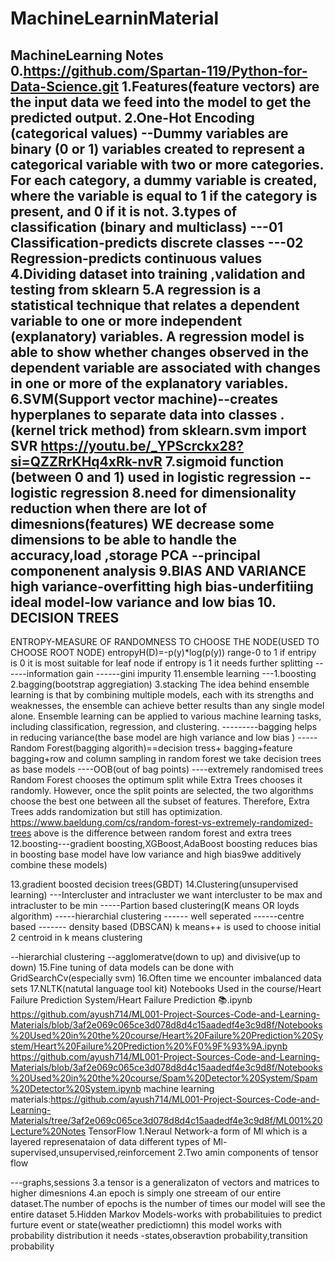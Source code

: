 # MachineLearninMaterial
MachineLearning Notes
0.https://github.com/Spartan-119/Python-for-Data-Science.git
1.Features(feature vectors) are the input data we feed into the model to get the predicted output.
2.One-Hot Encoding (categorical values)
--Dummy variables are binary (0 or 1) variables created to represent a categorical variable with two or more categories. For each category, a dummy variable is created, where the variable is equal to 1 if the category is present, and 0 if it is not.
3.types of classification (binary and multiclass)
---01 Classification-predicts discrete classes 
---02 Regression-predicts continuous values
4.Dividing dataset into training ,validation and testing
from sklearn
5.A regression is a statistical technique that relates a dependent variable to one or more independent (explanatory) variables. A regression model is able to show whether changes observed in the dependent variable are associated with changes in one or more of the explanatory variables.
6.SVM(Support vector machine)--creates hyperplanes to separate data into classes .(kernel trick method)
from sklearn.svm import SVR
https://youtu.be/_YPScrckx28?si=QZZRrKHq4xRk-nvR
7.sigmoid function (between 0 and 1) used in logistic regression
--logistic regression
8.need for dimensionality reduction
when there are lot of dimesnions(features) WE decrease some dimensions to be able to handle the accuracy,load ,storage
PCA --principal componenent analysis
9.BIAS AND VARIANCE 
high variance-overfitting
high bias-underfitiing
ideal model-low variance and low bias
10.  DECISION TREES 
------------
ENTROPY-MEASURE OF RANDOMNESS TO CHOOSE THE NODE(USED TO CHOOSE ROOT NODE)
entropyH(D)=-p(y)*log(p(y))
range-0 to 1
if entripy is 0 it is most suitable for leaf node 
if entropy is 1 it needs further splitting
------information gain
------gini impurity
11.ensemble learning ---1.boosting 2.bagging(bootstrap aggregiation) 3.stacking
The idea behind ensemble learning is that by combining multiple models, each with its strengths and weaknesses, the ensemble can achieve better results than any single model alone. Ensemble learning can be applied to various machine learning tasks, including classification, regression, and clustering.
---------bagging helps in reducing variance(the base model are high variance and low bias )
-----Random Forest(bagging algorith)==decision tress+ bagging+feature bagging+row and column sampling
in random forest we take decision trees as base models
----OOB(out of bag points)
----extremely randomised trees
Random Forest chooses the optimum split while Extra Trees chooses it randomly. However, once the split points are selected, the two algorithms choose the best one between all the subset of features. Therefore, Extra Trees adds randomization but still has optimization.
https://www.baeldung.com/cs/random-forest-vs-extremely-randomized-trees
above is the difference between random forest and extra trees
12.boosting---gradient boosting,XGBoost,AdaBoost
boosting reduces bias
in boosting base model have low variance and high bias9we additively combine these models)

13.gradient boosted decision trees(GBDT)
14.Clustering(unsupervised learning)
---Intercluster and intracluster
we want intercluster to be max and intracluster to be min
-----Partion based clustering(K means OR loyds algorithm)
-----hierarchial clustering
------ well seperated 
------centre based
------- density based (DBSCAN)
k means++ is used to choose initial 2 centroid in k means clustering

--hierarchial clustering --agglomeratve(down to up) and divisive(up to down)
15.Fine tuning of data models can be done with GridSearchCv(especially svm)
16.Often time we encounter imbalanced data sets
17.NLTK(natutal language tool kit)
Notebooks Used in the course/Heart Failure Prediction System/Heart Failure Prediction 📚.ipynb
https://github.com/ayush714/ML001-Project-Sources-Code-and-Learning-Materials/blob/3af2e069c065ce3d078d8d4c15aadedf4e3c9d8f/Notebooks%20Used%20in%20the%20course/Heart%20Failure%20Prediction%20System/Heart%20Failure%20Prediction%20%F0%9F%93%9A.ipynb
https://github.com/ayush714/ML001-Project-Sources-Code-and-Learning-Materials/blob/3af2e069c065ce3d078d8d4c15aadedf4e3c9d8f/Notebooks%20Used%20in%20the%20course/Spam%20Detector%20System/Spam%20Detector%20System.ipynb
machine learning materials:https://github.com/ayush714/ML001-Project-Sources-Code-and-Learning-Materials/tree/3af2e069c065ce3d078d8d4c15aadedf4e3c9d8f/ML001%20Lecture%20Notes
TensorFlow 
1.Neraul Network-a form of Ml which is a layered represenataion of data
different types of Ml-supervised,unsupervised,reinforcement
2.Two amin components of tensor flow

---graphs,sessions
3.a tensor is a generalizaton of vectors and matrices to higher dimesnions
4.an epoch is simply one streeam of our entire dataset.The number of epochs is the number of times our model will see the entire dataset
5.Hidden Markov Models-works with probabilituies to predict furture  event or state(weather predictiomn)
this model works with  probability distribution
it needs -states,obseravtion probability,transition probability


